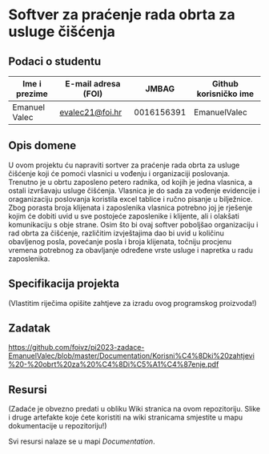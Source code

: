 # Softver za praćenje rada obrta za usluge čišćenja

## Podaci o studentu

Ime i prezime | E-mail adresa (FOI) | JMBAG | Github korisničko ime
------------  | ------------------- | ----- | ---------------------
Emanuel Valec | evalec21@foi.hr | 0016156391 | EmanuelValec

## Opis domene
U ovom projektu ću napraviti sortver za praćenje rada obrta za usluge čišćenje koji će pomoći vlasnici u vođenju i organizaciji poslovanja. Trenutno je u obrtu zaposleno petero radnika, od kojih je jedna vlasnica, a ostali izvršavaju usluge čišćenja. Vlasnica je do sada za vođenje evidencije i oraganizaciju poslovanja koristila excel tablice i ručno pisanje u bilježnice. Zbog porasta broja klijenata i zaposlenika vlasnica potrebno joj je rješenje kojim će dobiti uvid u sve postojeće zaposlenike i klijente, ali i olakšati komunikaciju s obje strane. Osim što bi ovaj softver poboljšao organizaciju i rad obrta za čišćenje, različitim izvještajima dao bi uvid u količinu obavljenog posla, povećanje posla i broja klijenata, točniju procjenu vremena potrebnog za obavljanje određene vrste usluge i napretka u radu zaposlenika.

## Specifikacija projekta
(Vlastitim riječima opišite zahtjeve za izradu ovog programskog proizvoda!)

## Zadatak
https://github.com/foivz/pi2023-zadace-EmanuelValec/blob/master/Documentation/Korisni%C4%8Dki%20zahtjevi%20-%20obrt%20za%20%C4%8Di%C5%A1%C4%87enje.pdf

## Resursi
(Zadaće je obvezno predati u obliku Wiki stranica na ovom repozitoriju. Slike i druge artefakte koje ćete koristiti na wiki stranicama smjestite u mapu dokumentacije u repozitoriju!)

Svi resursi nalaze se u mapi _Documentation_.
